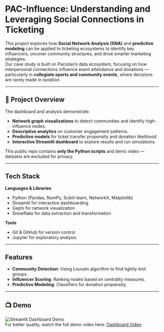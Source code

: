 # PAC-Influence: Understanding and Leveraging Social Connections in Ticketing

This project explores how **Social Network Analysis (SNA)** and **predictive modeling** can be applied to ticketing ecosystems to identify key influencers, uncover community structures, and drive smarter marketing strategies.  
Our case study is built on Paciolan’s data ecosystem, focusing on how interpersonal connections influence event attendance and donations — particularly in **collegiate sports and community events**, where decisions are rarely made in isolation.

---

## 🚀 Project Overview
The dashboard and analysis demonstrate:
- **Network graph visualizations** to detect communities and identify high-influence nodes.
- **Descriptive analytics** on customer engagement patterns.
- **Predictive models** for ticket transfer propensity and donation likelihood.
- **Interactive Streamlit dashboard** to explore results and run simulations.

This public repo contains **only the Python scripts** and demo video — datasets are excluded for privacy.

---

## Tech Stack
**Languages & Libraries**
- Python (Pandas, NumPy, Scikit-learn, NetworkX, Matplotlib)
- Streamlit for interactive dashboarding
- Gephi for network visualization
- Snowflake for data extraction and transformation

**Tools**
- Git & GitHub for version control
- Jupyter for exploratory analysis

---

## Features
- **Community Detection**: Using Louvain algorithm to find tightly-knit groups.
- **Influencer Scoring**: Ranking nodes based on centrality measures.
- **Predictive Modeling**: Classifiers for donation propensity.

---

## 📺 Demo
![Streamlit Dashboard Demo](demo/dashboard.gif)  
For better quality, watch the full demo video here: [Dashboard Video](demo/dashboard.mp4)
